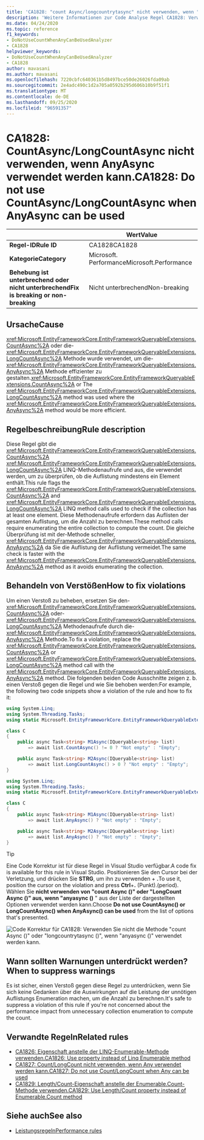 ```yaml
---
title: 'CA1828: "count Async/longcountrytasync" nicht verwenden, wenn "anyasync" verwendet werden kann (Code Analyse)'
description: 'Weitere Informationen zur Code Analyse Regel CA1828: Verwenden Sie nicht die Datei "count", wenn "anyasync" verwendet werden kann.'
ms.date: 04/24/2020
ms.topic: reference
f1_keywords:
- DoNotUseCountWhenAnyCanBeUsedAnalyzer
- CA1828
helpviewer_keywords:
- DoNotUseCountWhenAnyCanBeUsedAnalyzer
- CA1828
author: mavasani
ms.author: mavasani
ms.openlocfilehash: 7220cbfc640361b5d8497bce50de26026fda09ab
ms.sourcegitcommit: 2e4adc490c1d2a705a0592b295d606b10b9f51f1
ms.translationtype: MT
ms.contentlocale: de-DE
ms.lasthandoff: 09/25/2020
ms.locfileid: "96591357"
---
```

# <a name="ca1828-do-not-use-countasynclongcountasync-when-anyasync-can-be-used"></a><span data-ttu-id="ed5bb-103">CA1828: CountAsync/LongCountAsync nicht verwenden, wenn AnyAsync verwendet werden kann.</span><span class="sxs-lookup"><span data-stu-id="ed5bb-103">CA1828: Do not use CountAsync/LongCountAsync when AnyAsync can be used</span></span>

| | <span data-ttu-id="ed5bb-104">Wert</span><span class="sxs-lookup"><span data-stu-id="ed5bb-104">Value</span></span> |
|-|-|
| <span data-ttu-id="ed5bb-105">**Regel-ID**</span><span class="sxs-lookup"><span data-stu-id="ed5bb-105">**Rule ID**</span></span> |<span data-ttu-id="ed5bb-106">CA1828</span><span class="sxs-lookup"><span data-stu-id="ed5bb-106">CA1828</span></span>|
| <span data-ttu-id="ed5bb-107">**Kategorie**</span><span class="sxs-lookup"><span data-stu-id="ed5bb-107">**Category**</span></span> |<span data-ttu-id="ed5bb-108">Microsoft. Performance</span><span class="sxs-lookup"><span data-stu-id="ed5bb-108">Microsoft.Performance</span></span>|
| <span data-ttu-id="ed5bb-109">**Behebung ist unterbrechend oder nicht unterbrechend**</span><span class="sxs-lookup"><span data-stu-id="ed5bb-109">**Fix is breaking or non-breaking**</span></span> |<span data-ttu-id="ed5bb-110">Nicht unterbrechend</span><span class="sxs-lookup"><span data-stu-id="ed5bb-110">Non-breaking</span></span>|

## <a name="cause"></a><span data-ttu-id="ed5bb-111">Ursache</span><span class="sxs-lookup"><span data-stu-id="ed5bb-111">Cause</span></span>

<span data-ttu-id="ed5bb-112"><xref:Microsoft.EntityFrameworkCore.EntityFrameworkQueryableExtensions.CountAsync%2A> oder die- <xref:Microsoft.EntityFrameworkCore.EntityFrameworkQueryableExtensions.LongCountAsync%2A> Methode wurde verwendet, um die- <xref:Microsoft.EntityFrameworkCore.EntityFrameworkQueryableExtensions.AnyAsync%2A> Methode effizienter zu gestalten.</span><span class="sxs-lookup"><span data-stu-id="ed5bb-112"><xref:Microsoft.EntityFrameworkCore.EntityFrameworkQueryableExtensions.CountAsync%2A> or The <xref:Microsoft.EntityFrameworkCore.EntityFrameworkQueryableExtensions.LongCountAsync%2A> method was used where the <xref:Microsoft.EntityFrameworkCore.EntityFrameworkQueryableExtensions.AnyAsync%2A> method would be more efficient.</span></span>

## <a name="rule-description"></a><span data-ttu-id="ed5bb-113">Regelbeschreibung</span><span class="sxs-lookup"><span data-stu-id="ed5bb-113">Rule description</span></span>

<span data-ttu-id="ed5bb-114">Diese Regel gibt die <xref:Microsoft.EntityFrameworkCore.EntityFrameworkQueryableExtensions.CountAsync%2A> <xref:Microsoft.EntityFrameworkCore.EntityFrameworkQueryableExtensions.LongCountAsync%2A> LINQ-Methodenaufrufe und aus, die verwendet werden, um zu überprüfen, ob die Auflistung mindestens ein Element enthält.</span><span class="sxs-lookup"><span data-stu-id="ed5bb-114">This rule flags the <xref:Microsoft.EntityFrameworkCore.EntityFrameworkQueryableExtensions.CountAsync%2A> and <xref:Microsoft.EntityFrameworkCore.EntityFrameworkQueryableExtensions.LongCountAsync%2A> LINQ method calls used to check if the collection has at least one element.</span></span> <span data-ttu-id="ed5bb-115">Diese Methodenaufrufe erfordern das Auflisten der gesamten Auflistung, um die Anzahl zu berechnen.</span><span class="sxs-lookup"><span data-stu-id="ed5bb-115">These method calls require enumerating the entire collection to compute the count.</span></span> <span data-ttu-id="ed5bb-116">Die gleiche Überprüfung ist mit der-Methode schneller, <xref:Microsoft.EntityFrameworkCore.EntityFrameworkQueryableExtensions.AnyAsync%2A> da Sie die Auflistung der Auflistung vermeidet.</span><span class="sxs-lookup"><span data-stu-id="ed5bb-116">The same check is faster with the <xref:Microsoft.EntityFrameworkCore.EntityFrameworkQueryableExtensions.AnyAsync%2A> method as it avoids enumerating the collection.</span></span>

## <a name="how-to-fix-violations"></a><span data-ttu-id="ed5bb-117">Behandeln von Verstößen</span><span class="sxs-lookup"><span data-stu-id="ed5bb-117">How to fix violations</span></span>

<span data-ttu-id="ed5bb-118">Um einen Verstoß zu beheben, ersetzen Sie den- <xref:Microsoft.EntityFrameworkCore.EntityFrameworkQueryableExtensions.CountAsync%2A> oder- <xref:Microsoft.EntityFrameworkCore.EntityFrameworkQueryableExtensions.LongCountAsync%2A> Methodenaufrufe durch die- <xref:Microsoft.EntityFrameworkCore.EntityFrameworkQueryableExtensions.AnyAsync%2A> Methode.</span><span class="sxs-lookup"><span data-stu-id="ed5bb-118">To fix a violation, replace the <xref:Microsoft.EntityFrameworkCore.EntityFrameworkQueryableExtensions.CountAsync%2A> or <xref:Microsoft.EntityFrameworkCore.EntityFrameworkQueryableExtensions.LongCountAsync%2A> method call with the <xref:Microsoft.EntityFrameworkCore.EntityFrameworkQueryableExtensions.AnyAsync%2A> method.</span></span> <span data-ttu-id="ed5bb-119">Die folgenden beiden Code Ausschnitte zeigen z. b. einen Verstoß gegen die Regel und wie Sie behoben werden:</span><span class="sxs-lookup"><span data-stu-id="ed5bb-119">For example, the following two code snippets show a violation of the rule and how to fix it:</span></span>

```csharp
using System.Linq;
using System.Threading.Tasks;
using static Microsoft.EntityFrameworkCore.EntityFrameworkQueryableExtensions;

class C
{
    public async Task<string> M1Async(IQueryable<string> list)
        => await list.CountAsync() != 0 ? "Not empty" : "Empty";

    public async Task<string> M2Async(IQueryable<string> list)
        => await list.LongCountAsync() > 0 ? "Not empty" : "Empty";
}
```

```csharp
using System.Linq;
using System.Threading.Tasks;
using static Microsoft.EntityFrameworkCore.EntityFrameworkQueryableExtensions;

class C
{
    public async Task<string> M1Async(IQueryable<string> list)
        => await list.AnyAsync() ? "Not empty" : "Empty";

    public async Task<string> M2Async(IQueryable<string> list)
        => await list.AnyAsync() ? "Not empty" : "Empty";
}
```

> [!TIP]
> <span data-ttu-id="ed5bb-120">Eine Code Korrektur ist für diese Regel in Visual Studio verfügbar.</span><span class="sxs-lookup"><span data-stu-id="ed5bb-120">A code fix is available for this rule in Visual Studio.</span></span> <span data-ttu-id="ed5bb-121">Positionieren Sie den Cursor bei der Verletzung, und drücken Sie **STRG**, um ihn zu verwenden + **.**</span><span class="sxs-lookup"><span data-stu-id="ed5bb-121">To use it, position the cursor on the violation and press **Ctrl**+**.**</span></span> <span data-ttu-id="ed5bb-122">(Punkt).</span><span class="sxs-lookup"><span data-stu-id="ed5bb-122">(period).</span></span> <span data-ttu-id="ed5bb-123">Wählen Sie **nicht verwenden von "count Async ()" oder "LongCount Async ()" aus, wenn "anyasync ()** " aus der Liste der dargestellten Optionen verwendet werden kann.</span><span class="sxs-lookup"><span data-stu-id="ed5bb-123">Choose **Do not use CountAsync() or LongCountAsync() when AnyAsync() can be used** from the list of options that's presented.</span></span>
>
> ![Code Korrektur für CA1828: Verwenden Sie nicht die Methode "count Async ()" oder "longcountrytasync ()", wenn "anyasync ()" verwendet werden kann.](media/ca1828-codefix.png)

## <a name="when-to-suppress-warnings"></a><span data-ttu-id="ed5bb-125">Wann sollten Warnungen unterdrückt werden?</span><span class="sxs-lookup"><span data-stu-id="ed5bb-125">When to suppress warnings</span></span>

<span data-ttu-id="ed5bb-126">Es ist sicher, einen Verstoß gegen diese Regel zu unterdrücken, wenn Sie sich keine Gedanken über die Auswirkungen auf die Leistung der unnötigen Auflistungs Enumeration machen, um die Anzahl zu berechnen.</span><span class="sxs-lookup"><span data-stu-id="ed5bb-126">It's safe to suppress a violation of this rule if you're not concerned about the performance impact from unnecessary collection enumeration to compute the count.</span></span>

## <a name="related-rules"></a><span data-ttu-id="ed5bb-127">Verwandte Regeln</span><span class="sxs-lookup"><span data-stu-id="ed5bb-127">Related rules</span></span>

- [<span data-ttu-id="ed5bb-128">CA1826: Eigenschaft anstelle der LINQ-Enumerable-Methode verwenden.</span><span class="sxs-lookup"><span data-stu-id="ed5bb-128">CA1826: Use property instead of Linq Enumerable method</span></span>](ca1826.md)
- [<span data-ttu-id="ed5bb-129">CA1827: Count/LongCount nicht verwenden, wenn Any verwendet werden kann.</span><span class="sxs-lookup"><span data-stu-id="ed5bb-129">CA1827: Do not use Count/LongCount when Any can be used</span></span>](ca1827.md)
- [<span data-ttu-id="ed5bb-130">CA1829: Length/Count-Eigenschaft anstelle der Enumerable.Count-Methode verwenden.</span><span class="sxs-lookup"><span data-stu-id="ed5bb-130">CA1829: Use Length/Count property instead of Enumerable.Count method</span></span>](ca1829.md)

## <a name="see-also"></a><span data-ttu-id="ed5bb-131">Siehe auch</span><span class="sxs-lookup"><span data-stu-id="ed5bb-131">See also</span></span>

- [<span data-ttu-id="ed5bb-132">Leistungsregeln</span><span class="sxs-lookup"><span data-stu-id="ed5bb-132">Performance rules</span></span>](performance-warnings.md)
